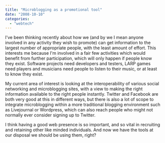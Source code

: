 ```yaml
---
title: "Microblogging as a promotional tool"
date: "2008-10-10"
categories: 
  - "webtech"
---
```


I've been thinking recently about how we (and by we I mean anyone involved in any activity they wish to promote) can get information to the largest number of appropriate people, with the least amount of effort. This interests me because I'm involved in a fair few activities which would benefit from further participation, which will only happen if people know they exist. Software projects need developers and testers, LARP games need players and musicians need people to listen to their music, or at least to know they exist.

My current area of interest is looking at the interoperability of various social networking and microblogging sites, with a view to making the right information available to the right people instantly. Twitter and Facebook are both very good at this in different ways, but there is also a lot of scope to integrate microblogging within a more traditional blogging environment such as Livejournal or Wordpress, which can also reach people who might not normally ever consider signing up to Twitter.

I think having a good web presence is so important, and so vital in recruiting and retaining other like minded individuals. And now we have the tools at our disposal we should be using them, right?
